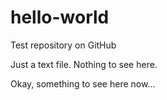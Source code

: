 # hello-world
Test repository on GitHub

Just a text file.  Nothing to see here.

Okay, something to see here now...

